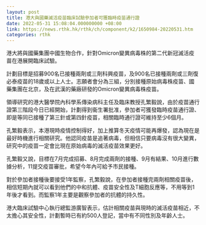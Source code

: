 ```yaml
---
layout: post
title: 港大與國藥滅活疫苗臨床試驗參加者可獲臨時疫苗通行證
date: 2022-05-31 15:08:04.000000000 +08:00
link: https://news.rthk.hk/rthk/ch/component/k2/1650984-20220531.htm
categories: rthk
---
```


港大將與國藥集團中國生物合作，針對Omicron變異病毒株的第二代新冠滅活疫苗在港展開臨床試驗。

計劃目標是招募900名已接種兩劑或三劑科興疫苗，及900名已接種兩劑或三劑復必泰疫苗的18歲或以上人士。志願者會分為三組，分別接種原始病毒株疫苗、國藥集團在北京，及在武漢的藥廠研發的Omicron變異病毒株疫苗。

領導研究的港大醫學院內科學系傳染病科主任及臨床教授孔繁毅說，由於疫苗通行證第三階段今日已經開始，計劃得到衞生署批准，參加者可獲發臨時疫苗通行證、即是等同已接種了第三針或第四針疫苗，相關臨時通行證可維持至少6個月。

孔繁毅表示，本港現時疫情控制得好，加上推算冬天疫情可能再爆發，認為現在是最好時機進行相關研究。他認同疫苗是追著病毒，但相信只要病毒沒有很大變異，研究中的疫苗一定會比現在原始病毒的滅活疫苗效果更好。

孔繁毅又說，目標在7月完成招募、8月完成兩劑的接種、9月有結果、10月進行數據分析，11提交疫苗審批，希望今年內可給予市民接種。

對於參加者接種後要接受1年監察，孔繁毅說，在參加者接種完兩劑相關疫苗後，相信短期內就可以看到他們的中和抗體、疫苗安全性及T細胞反應等，不用等到1年後才看到。而監察1年主要是觀察參加者的抗體的持久性。

港大臨床試驗中心執行總監游廣智表示，估計相關疫苗與現時的滅活疫苗相近，不太擔心其安全性，計劃暫時已有約500人登記，當中有不同性別及年齡人士。
